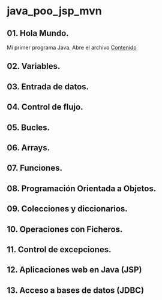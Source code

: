 # java_poo_jsp_mvn

## 01. Hola Mundo.

Mi primer programa Java. Abre el archivo [Contenido](./01.%20Hola%20Mundo/_Contenido.md)
## 02. Variables.
## 03. Entrada de datos.
## 04. Control de flujo.
## 05. Bucles.
## 06. Arrays.
## 07. Funciones.
## 08. Programación Orientada a Objetos.
## 09. Colecciones y diccionarios.
## 10. Operaciones con Ficheros.
## 11. Control de excepciones.
## 12. Aplicaciones web en Java (JSP)
## 13. Acceso a bases de datos (JDBC)